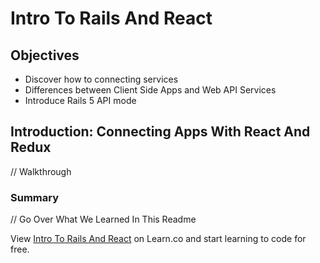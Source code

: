 # Intro To Rails And React

## Objectives

* Discover how to connecting services
* Differences between Client Side Apps and Web API Services
* Introduce Rails 5 API mode

## Introduction: Connecting Apps With React And Redux

// Walkthrough

### Summary

// Go Over What We Learned In This Readme

<p class='util--hide'>View <a href='https://learn.co/lessons/intro-to-rails-and-react'>Intro To Rails And React</a> on Learn.co and start learning to code for free.</p>